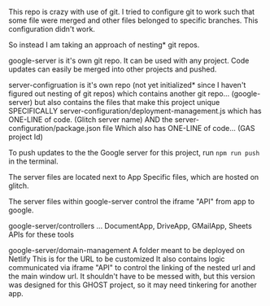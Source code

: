 This repo is crazy with use of git. 
I tried to configure git to work such that some file were merged and other files belonged to specific branches.
This configuration didn't work.

So instead I am taking an approach of nesting* git repos.

google-server is it's own git repo. It can be used with any project. 
Code updates can easily be merged into other projects and pushed.


server-configruation is it's own repo (not yet initialized* since I haven't figured out nesting of git repos)
which contains another git repo... (google-server)
but also contains the files that make this project unique
SPECIFICALLY server-configuration/deployment-management.js 
which has ONE-LINE of code. (Glitch server name)
AND the server-configuration/package.json file
Which also has ONE-LINE of code... (GAS project Id)

To push updates to the the Google server for this project, run 
`npm run push` in the terminal.

The server files are located next to App Specific files, which are hosted on glitch.

The server files within google-server control the iframe "API" from app to google. 

google-server/controllers ... 
DocumentApp, DriveApp, GMailApp, Sheets
APIs for these tools

google-server/domain-management
A folder meant to be deployed on Netlify
This is for the URL to be customized
It also contains logic communicated via iframe "API"
to control the linking of the nested url and the main window url.
It shouldn't have to be messed with, but this version was designed for this GHOST project,
so it may need tinkering for another app.